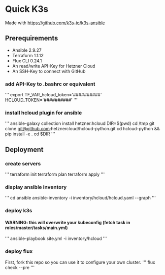 # Quick K3s

Made with https://github.com/k3s-io/k3s-ansible

## Prerequirements
- Ansible 2.9.27
- Terraform 1.1.12
- Flux CLI 0.24.1
- An read/write API-Key for Hetzner Cloud
- An SSH-Key to connect with GitHub

### add API-Key to .bashrc or equivalent
'''
export TF_VAR_hcloud_token='##########' HCLOUD_TOKEN='##########'
'''

### install hcloud plugin for ansible
'''
ansible-galaxy collection install hetzner.hcloud
DIR=$(pwd)
cd /tmp
git clone git@github.com:hetznercloud/hcloud-python.git
cd hcloud-python && pip install -e .
cd $DIR
'''

## Deployment
### create servers
'''
terraform init
terraform plan
terraform apply
'''

### display ansible inventory
'''
cd ansible
ansible-inventory -i inventory/hcloud/hcloud.yaml --graph
'''

### deploy k3s
#### WARNING: this will overwrite your kubeconfig (fetch task in roles/master/tasks/main.yml)
'''
ansible-playbook site.yml -i inventory/hcloud
'''

### deploy flux
First, fork this repo so you can use it to configure your own cluster.
'''
flux check --pre
'''
